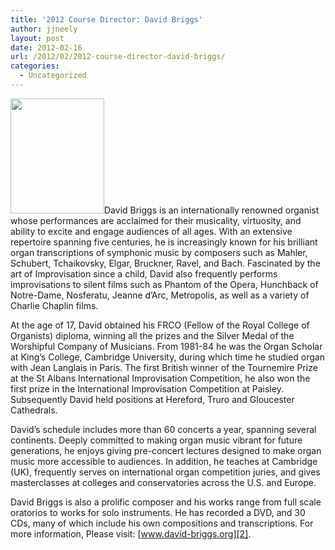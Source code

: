 ```yaml
---
title: '2012 Course Director: David Briggs'
author: jjneely
layout: post
date: 2012-02-16
url: /2012/02/2012-course-director-david-briggs/
categories:
  - Uncategorized
---
```

[<img class="alignleft size-full wp-image-318" title="david-briggs-scaled" src="http://carolinarscm.org/cms/wp-content/uploads/2011/09/david-briggs-scaled.jpg" alt="" width="150" height="184" />][1]David Briggs is an internationally renowned organist whose performances are acclaimed for their musicality, virtuosity, and ability to excite and engage audiences of all ages. With an extensive repertoire spanning five centuries, he is increasingly known for his brilliant organ transcriptions of symphonic music by composers such as Mahler, Schubert, Tchaikovsky, Elgar, Bruckner, Ravel, and Bach. Fascinated by the art of Improvisation since a child, David also frequently performs improvisations to silent films such as Phantom of the Opera, Hunchback of Notre-Dame, Nosferatu, Jeanne d’Arc, Metropolis, as well as a variety of Charlie Chaplin films.

At the age of 17, David obtained his FRCO (Fellow of the Royal College of Organists) diploma, winning all the prizes and the Silver Medal of the Worshipful Company of Musicians. From 1981-84 he was the Organ Scholar at King’s College, Cambridge University, during which time he studied organ with Jean Langlais in Paris. The first British winner of the Tournemire Prize at the St Albans International Improvisation Competition, he also won the first prize in the International Improvisation Competition at Paisley. Subsequently David held positions at Hereford, Truro and Gloucester Cathedrals.

David’s schedule includes more than 60 concerts a year, spanning several continents. Deeply committed to making organ music vibrant for future generations, he enjoys giving pre-concert lectures designed to make organ music more accessible to audiences. In addition, he teaches at Cambridge (UK), frequently serves on international organ competition juries, and gives masterclasses at colleges and conservatories across the U.S. and Europe.

David Briggs is also a prolific composer and his works range from full scale oratorios to works for solo instruments. He has recorded a DVD, and 30 CDs, many of which include his own compositions and transcriptions. For more information, Please visit: [www.david-briggs.org][2].

 [1]: http://carolinarscm.org/cms/wp-content/uploads/2011/09/david-briggs-scaled.jpg
 [2]: http://www.david-briggs.org
